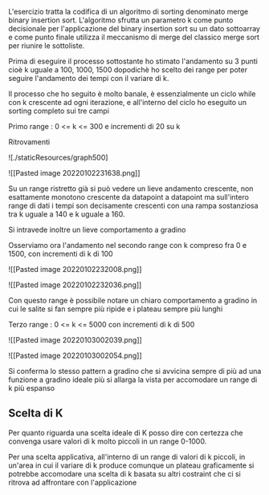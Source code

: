 L'esercizio tratta la codifica di un algoritmo di sorting denominato merge binary insertion sort. L'algoritmo sfrutta un parametro k come punto decisionale per l'applicazione del binary insertion sort su un dato sottoarray e come punto finale utilizza il meccanismo di merge del classico merge sort per riunire le sottoliste.

Prima di eseguire il processo sottostante ho stimato l'andamento su 3 punti cioè k uguale a 100, 1000, 1500 dopodichè ho scelto dei range per poter seguire l'andamento dei tempi con il variare di k.

Il processo che ho seguito è molto banale, è essenzialmente un ciclo while con k crescente ad ogni iterazione, e all'interno del ciclo ho eseguito un sorting completo sui tre campi

Primo range : 0 <= k <= 300 e incrementi di 20 su k

Ritrovamenti

![./staticResources/graph500]

![[Pasted image 20220102231638.png]]

Su un range ristretto già si può vedere un lieve andamento crescente, non esattamente monotono crescente da datapoint a datapoint ma sull'intero range di dati i tempi son decisamente crescenti con una rampa sostanziosa tra k uguale a 140 e k uguale a 160.

Si intravede inoltre un lieve comportamento a gradino

Osserviamo ora l'andamento nel secondo range con k compreso fra 0 e 1500, con incrementi di k di 100

![[Pasted image 20220102232008.png]]

![[Pasted image 20220102232036.png]]

Con questo range è possibile notare un chiaro comportamento a gradino in cui le salite si fan sempre più ripide e i plateau sempre più lunghi

Terzo range : 0 <= k <= 5000 con incrementi di k di 500

![[Pasted image 20220103002039.png]]

![[Pasted image 20220103002054.png]]

Si conferma lo stesso pattern a gradino che si avvicina sempre di più ad una funzione a gradino ideale più si allarga la vista per accomodare un range di k più espanso

## Scelta di K
Per quanto riguarda una scelta ideale di K posso dire con certezza che convenga usare valori di k molto piccoli in un range 0-1000.

Per una scelta applicativa, all'interno di un range di valori di k piccoli, in un'area in cui il variare di k produce comunque un plateau graficamente si potrebbe accomodare una scelta di k basata su altri costraint che ci si ritrova ad affrontare con l'applicazione